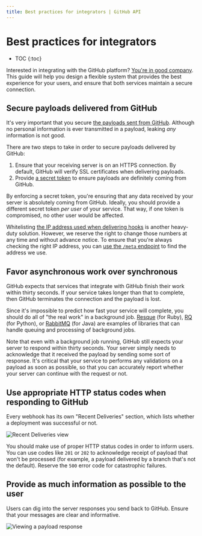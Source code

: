 ```yaml
---
title: Best practices for integrators | GitHub API
---
```


# Best practices for integrators

* TOC
{:toc}

Interested in integrating with the GitHub platform? [You're in good company](https://github.com/integrations). This guide will help you design a flexible system that provides the best experience for your users, and ensure that both services maintain a secure connection.

## Secure payloads delivered from GitHub

It's very important that you secure [the payloads sent from GitHub](/v3/activity/events/types/). Although no personal information is ever transmitted in a payload, leaking *any* information is not good.

There are two steps to take in order to secure payloads delivered by GitHub:

1. Ensure that your receiving server is on an HTTPS connection. By default, GitHub will verify SSL certificates when delivering payloads.
2. Provide [a secret token](/webhooks/securing/) to ensure payloads are definitely coming from GitHub.

By enforcing a secret token, you're ensuring that any data received by your server is absolutely coming from GitHub. Ideally, you should provide a different secret token *per user* of your service. That way, if one token is compromised, no other user would be affected.

Whitelisting [the IP address used when delivering hooks](https://help.github.com/articles/what-ip-addresses-does-github-use-that-i-should-whitelist) is another heavy-duty solution. However, we reserve the right to change those numbers at any time and without advance notice. To ensure that you're always checking the right IP address, you can [use the `/meta` endpoint](/v3/meta/#meta) to find the address we use.

## Favor asynchronous work over synchronous

GitHub expects that services that integrate with GitHub finish their work within thirty seconds. If your service takes longer than that to complete, then GitHub terminates the connection and the payload is lost.

Since it's impossible to predict how fast your service will complete, you should do all of "the real work" in a background job. [Resque](http://resquework.org/) (for Ruby), [RQ](http://python-rq.org/) (for Python), or [RabbitMQ](http://www.rabbitmq.com/) (for Java) are examples of libraries that can handle queuing and processing of background jobs.

Note that even with a background job running, GitHub still expects your server to respond within thirty seconds. Your server simply needs to acknowledge that it received the payload by sending some sort of response. It's critical that your service to performs any validations on a payload as soon as possible, so that you can accurately report whether your server can continue with the request or not.

## Use appropriate HTTP status codes when responding to GitHub

Every webhook has its own "Recent Deliveries" section, which lists whether a deployment was successful or not.

![Recent Deliveries view](/images/webhooks_recent_deliveries.png)

You should make use of proper HTTP status codes in order to inform users. You can use codes like `201` or `202` to acknowledge receipt of payload that won't be processed (for example, a payload delivered by a branch that's not the default). Reserve the `500` error code for catastrophic failures.

## Provide as much information as possible to the user

Users can dig into the server responses you send back to GitHub. Ensure that your messages are clear and informative.  

![Viewing a payload response](/images/payload_response_tab.png)
